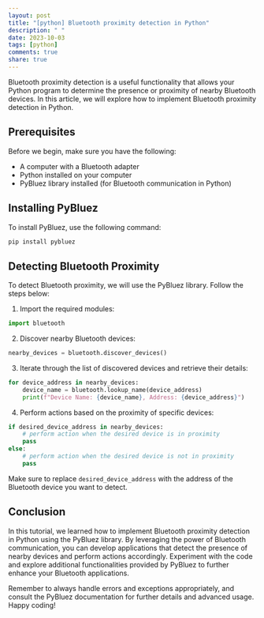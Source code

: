 ```yaml
---
layout: post
title: "[python] Bluetooth proximity detection in Python"
description: " "
date: 2023-10-03
tags: [python]
comments: true
share: true
---
```


Bluetooth proximity detection is a useful functionality that allows your Python program to determine the presence or proximity of nearby Bluetooth devices. In this article, we will explore how to implement Bluetooth proximity detection in Python.

## Prerequisites

Before we begin, make sure you have the following:

- A computer with a Bluetooth adapter
- Python installed on your computer
- PyBluez library installed (for Bluetooth communication in Python)

## Installing PyBluez

To install PyBluez, use the following command:

```python
pip install pybluez
```

## Detecting Bluetooth Proximity

To detect Bluetooth proximity, we will use the PyBluez library. Follow the steps below:

1. Import the required modules:

```python
import bluetooth
```

2. Discover nearby Bluetooth devices:

```python
nearby_devices = bluetooth.discover_devices()
```

3. Iterate through the list of discovered devices and retrieve their details:

```python
for device_address in nearby_devices:
    device_name = bluetooth.lookup_name(device_address)
    print(f"Device Name: {device_name}, Address: {device_address}")
```

4. Perform actions based on the proximity of specific devices:

```python
if desired_device_address in nearby_devices:
    # perform action when the desired device is in proximity
    pass
else:
    # perform action when the desired device is not in proximity
    pass
```

Make sure to replace `desired_device_address` with the address of the Bluetooth device you want to detect.

## Conclusion

In this tutorial, we learned how to implement Bluetooth proximity detection in Python using the PyBluez library. By leveraging the power of Bluetooth communication, you can develop applications that detect the presence of nearby devices and perform actions accordingly. Experiment with the code and explore additional functionalities provided by PyBluez to further enhance your Bluetooth applications.

Remember to always handle errors and exceptions appropriately, and consult the PyBluez documentation for further details and advanced usage. Happy coding!